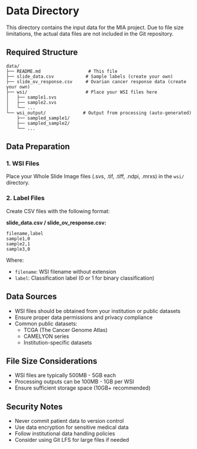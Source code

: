 # Data Directory

This directory contains the input data for the MIA project. Due to file size limitations, the actual data files are not included in the Git repository.

## Required Structure

```
data/
├── README.md                  # This file
├── slide_data.csv            # Sample labels (create your own)
├── slide_ov_response.csv     # Ovarian cancer response data (create your own)
├── wsi/                      # Place your WSI files here
│   ├── sample1.svs
│   ├── sample2.svs
│   └── ...
└── wsi_output/              # Output from processing (auto-generated)
    ├── sampled_sample1/
    ├── sampled_sample2/
    └── ...
```

## Data Preparation

### 1. WSI Files
Place your Whole Slide Image files (.svs, .tif, .tiff, .ndpi, .mrxs) in the `wsi/` directory.

### 2. Label Files
Create CSV files with the following format:

**slide_data.csv / slide_ov_response.csv:**
```csv
filename,label
sample1,0
sample2,1
sample3,0
```

Where:
- `filename`: WSI filename without extension
- `label`: Classification label (0 or 1 for binary classification)

## Data Sources

- WSI files should be obtained from your institution or public datasets
- Ensure proper data permissions and privacy compliance
- Common public datasets:
  - TCGA (The Cancer Genome Atlas)
  - CAMELYON series
  - Institution-specific datasets

## File Size Considerations

- WSI files are typically 500MB - 5GB each
- Processing outputs can be 100MB - 1GB per WSI
- Ensure sufficient storage space (10GB+ recommended)

## Security Notes

- Never commit patient data to version control
- Use data encryption for sensitive medical data
- Follow institutional data handling policies
- Consider using Git LFS for large files if needed
